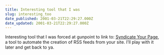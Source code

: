 ```yaml
---
title: Interesting tool that I was
slug: interesting_too
date_published: 2001-03-21T22:29:27.000Z
date_updated: 2001-03-21T22:29:27.000Z
---
```


Interesting tool that I was forced at gunpoint to link to: [Syndicate Your Page](http://logicerror.com/blogifyYourPage), a tool to automate the creation of RSS feeds from your site. I’ll play with it later and get back to ya.
